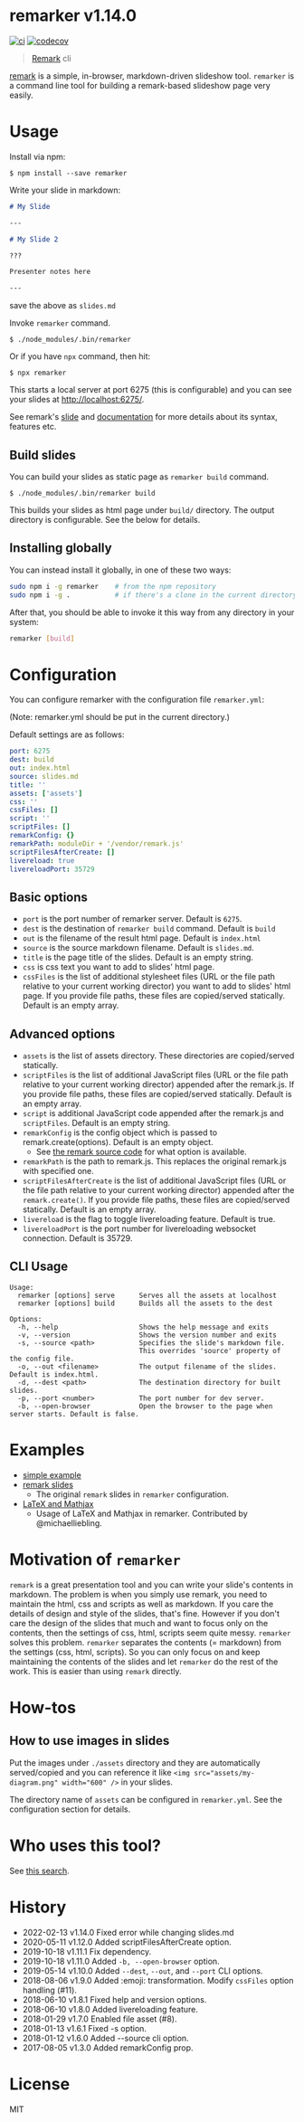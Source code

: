 # remarker v1.14.0

[![ci](https://github.com/kt3k/remarker/actions/workflows/ci.yml/badge.svg)](https://github.com/kt3k/remarker/actions/workflows/ci.yml)
[![codecov](https://codecov.io/gh/kt3k/remarker/branch/master/graph/badge.svg)](https://codecov.io/gh/kt3k/remarker)

> [Remark][remark] cli

[remark][remark] is a simple, in-browser, markdown-driven slideshow tool.
`remarker` is a command line tool for building a remark-based slideshow page
very easily.

# Usage

Install via npm:

```console
$ npm install --save remarker
```

Write your slide in markdown:

```md
# My Slide

---

# My Slide 2

???

Presenter notes here

---
```

save the above as `slides.md`

Invoke `remarker` command.

```console
$ ./node_modules/.bin/remarker
```

Or if you have `npx` command, then hit:

```console
$ npx remarker
```

This starts a local server at port 6275 (this is configurable) and you can see
your slides at [http://localhost:6275/](http://localhost:6275/).

See remark's [slide](https://remarkjs.com/) and
[documentation](https://github.com/gnab/remark#remark) for more details about
its syntax, features etc.

## Build slides

You can build your slides as static page as `remarker build` command.

```console
$ ./node_modules/.bin/remarker build
```

This builds your slides as html page under `build/` directory. The output
directory is configurable. See the below for details.

## Installing globally

You can instead install it globally, in one of these two ways:

```bash
sudo npm i -g remarker    # from the npm repository
sudo npm i -g .           # if there's a clone in the current directory
```

After that, you should be able to invoke it this way from any directory in your
system:

```bash
remarker [build]
```

# Configuration

You can configure remarker with the configuration file `remarker.yml`:

(Note: remarker.yml should be put in the current directory.)

Default settings are as follows:

```yml
port: 6275
dest: build
out: index.html
source: slides.md
title: ''
assets: ['assets']
css: ''
cssFiles: []
script: ''
scriptFiles: []
remarkConfig: {}
remarkPath: moduleDir + '/vendor/remark.js'
scriptFilesAfterCreate: []
livereload: true
livereloadPort: 35729
```

## Basic options

- `port` is the port number of remarker server. Default is `6275`.
- `dest` is the destination of `remarker build` command. Default is `build`
- `out` is the filename of the result html page. Default is `index.html`
- `source` is the source markdown filename. Default is `slides.md`.
- `title` is the page title of the slides. Default is an empty string.
- `css` is css text you want to add to slides' html page.
- `cssFiles` is the list of additional stylesheet files (URL or the file path
  relative to your current working director) you want to add to slides' html
  page. If you provide file paths, these files are copied/served statically.
  Default is an empty array.

## Advanced options

- `assets` is the list of assets directory. These directories are copied/served
  statically.
- `scriptFiles` is the list of additional JavaScript files (URL or the file path
  relative to your current working director) appended after the remark.js. If
  you provide file paths, these files are copied/served statically. Default is
  an empty array.
- `script` is additional JavaScript code appended after the remark.js and
  `scriptFiles`. Default is an empty string.
- `remarkConfig` is the config object which is passed to remark.create(options).
  Default is an empty object.
  - See
    [the remark source code](https://github.com/gnab/remark/blob/develop/src/remark/models/slideshow.js#L41-L48)
    for what option is available.
- `remarkPath` is the path to remark.js. This replaces the original remark.js
  with specified one.
- `scriptFilesAfterCreate` is the list of additional JavaScript files (URL or
  the file path relative to your current working director) appended after the
  `remark.create()`. If you provide file paths, these files are copied/served
  statically. Default is an empty array.
- `livereload` is the flag to toggle livereloading feature. Default is true.
- `livereloadPort` is the port number for livereloading websocket connection.
  Default is 35729.

## CLI Usage

<!--
  Notes: This help message is stored in //assets/help-message.txt
  Please try keep these in sync.
-->

```
Usage:
  remarker [options] serve      Serves all the assets at localhost
  remarker [options] build      Builds all the assets to the dest

Options:
  -h, --help                    Shows the help message and exits
  -v, --version                 Shows the version number and exits
  -s, --source <path>           Specifies the slide's markdown file.
                                This overrides 'source' property of the config file.
  -o, --out <filename>          The output filename of the slides. Default is index.html.
  -d, --dest <path>             The destination directory for built slides.
  -p, --port <number>           The port number for dev server.
  -b, --open-browser            Open the browser to the page when server starts. Default is false.
```

# Examples

- [simple example](https://github.com/kt3k/remarker/tree/master/examples/simple)
- [remark slides](https://github.com/kt3k/remarker/tree/master/examples/remark)
  - The original `remark` slides in `remarker` configuration.
- [LaTeX and Mathjax](https://github.com/kt3k/remarker/tree/master/examples/latex-mathjax)
  - Usage of LaTeX and Mathjax in remarker. Contributed by @michaelliebling.

# Motivation of `remarker`

`remark` is a great presentation tool and you can write your slide's contents in
markdown. The problem is when you simply use remark, you need to maintain the
html, css and scripts as well as markdown. If you care the details of design and
style of the slides, that's fine. However if you don't care the design of the
slides that much and want to focus only on the contents, then the settings of
css, html, scripts seem quite messy. `remarker` solves this problem. `remarker`
separates the contents (= markdown) from the settings (css, html, scripts). So
you can only focus on and keep maintaining the contents of the slides and let
`remarker` do the rest of the work. This is easier than using `remark` directly.

# How-tos

## How to use images in slides

Put the images under `./assets` directory and they are automatically
served/copied and you can reference it like
`<img src="assets/my-diagram.png" width="600" />` in your slides.

The directory name of `assets` can be configured in `remarker.yml`. See the
configuration section for details.

# Who uses this tool?

See [this search](https://github.com/search?q=filename%3Aremarker.yml).

# History

- 2022-02-13 v1.14.0 Fixed error while changing slides.md
- 2020-05-11 v1.12.0 Added scriptFilesAfterCreate option.
- 2019-10-18 v1.11.1 Fix dependency.
- 2019-10-18 v1.11.0 Added `-b, --open-browser` option.
- 2019-05-14 v1.10.0 Added `--dest`, `--out`, and `--port` CLI options.
- 2018-08-06 v1.9.0 Added :emoji: transformation. Modify `cssFiles` option
  handling (#11).
- 2018-06-10 v1.8.1 Fixed help and version options.
- 2018-06-10 v1.8.0 Added livereloading feature.
- 2018-01-29 v1.7.0 Enabled file asset (#8).
- 2018-01-13 v1.6.1 Fixed -s option.
- 2018-01-12 v1.6.0 Added --source cli option.
- 2017-08-05 v1.3.0 Added remarkConfig prop.

# License

MIT

[remark]: https://github.com/gnab/remark
